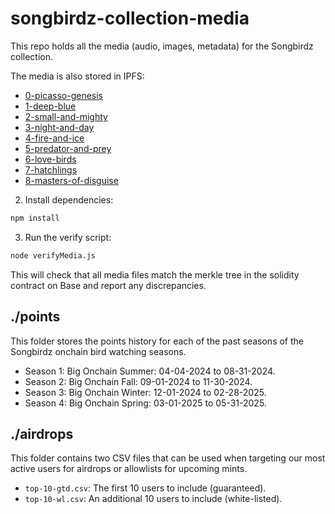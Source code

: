 # songbirdz-collection-media

This repo holds all the media (audio, images, metadata) for the Songbirdz collection.

The media is also stored in IPFS:
- [0-picasso-genesis](https://gateway.lighthouse.storage/ipfs/bafybeia473yopibtibi5zmw7jdc5b7wus65vdhlfmjo4w3wtup4in6wx4y)
- [1-deep-blue](https://gateway.lighthouse.storage/ipfs/bafybeicp54cdtogn4tbtxxrpof5oi7pgjkt63n63arf45db55ckpo2awhe)
- [2-small-and-mighty](https://gateway.lighthouse.storage/ipfs/bafybeieq52obxbsw2fyxqk3u76bvkzv47oeox2dshl74ua65svgo4iaxtm)
- [3-night-and-day](https://gateway.lighthouse.storage/ipfs/bafybeicskvnce4dcw3qcs352yr2dmi656vwafimm2olybkdicozkylveza)
- [4-fire-and-ice](https://gateway.lighthouse.storage/ipfs/bafybeihzpowaivvuxvqmah3auusozc5afeiyfdhmdp5iefsbb3leimm3ge)
- [5-predator-and-prey](https://gateway.lighthouse.storage/ipfs/bafybeicwqk2bcgpfojh63o4txc5jezkj6oobqcmnu6he5uueh26lfd7w6u)
- [6-love-birds](https://gateway.lighthouse.storage/ipfs/bafybeibeegccbcxn3ofyor7yn6poodfc3tu2vhd3v6dtpxoqav4n33j5uq)
- [7-hatchlings](https://gateway.lighthouse.storage/ipfs/bafybeiecvcrprcqhssunvhwadcg7eztqlnxwek7czsvnkezozqyoz6mydm)
- [8-masters-of-disguise](https://gateway.lighthouse.storage/ipfs/bafybeigrv7kzq352xto7eptiowppuan2gmqr4tdlg37qf2lpuijbfluv3u)

2. Install dependencies:
```bash
npm install
```

3. Run the verify script:
```bash
node verifyMedia.js
```

This will check that all media files match the merkle tree in the solidity contract on Base and report any discrepancies.

## ./points

This folder stores the points history for each of the past seasons of the Songbirdz onchain bird watching seasons.

- Season 1: Big Onchain Summer: 04-04-2024 to 08-31-2024.
- Season 2: Big Onchain Fall: 09-01-2024 to 11-30-2024.
- Season 3: Big Onchain Winter: 12-01-2024 to 02-28-2025.
- Season 4: Big Onchain Spring: 03-01-2025 to 05-31-2025.

## ./airdrops

This folder contains two CSV files that can be used when targeting our most active users for airdrops or allowlists for upcoming mints.

- `top-10-gtd.csv`: The first 10 users to include (guaranteed).
- `top-10-wl.csv`: An additional 10 users to include (white-listed).
